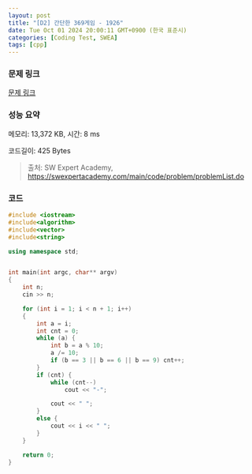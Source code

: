 ```yaml
---
layout: post
title: "[D2] 간단한 369게임 - 1926"
date: Tue Oct 01 2024 20:00:11 GMT+0900 (한국 표준시)
categories: [Coding Test, SWEA]
tags: [cpp]
---
```


### 문제 링크

[문제 링크](https://swexpertacademy.com/main/code/problem/problemDetail.do?contestProbId=AV5PTeo6AHUDFAUq)

### 성능 요약

메모리: 13,372 KB, 시간: 8 ms

코드길이: 425 Bytes

> 출처: SW Expert Academy, https://swexpertacademy.com/main/code/problem/problemList.do

### 코드

```C++
#include <iostream>
#include<algorithm>
#include<vector>
#include<string>

using namespace std;


int main(int argc, char** argv)
{
	int n;
	cin >> n;

	for (int i = 1; i < n + 1; i++)
	{
		int a = i;
		int cnt = 0;
		while (a) {
			int b = a % 10;
			a /= 10;
			if (b == 3 || b == 6 || b == 9) cnt++;
		}
		if (cnt) {
			while (cnt--)
				cout << "-";

			cout << " ";
		}
		else {
			cout << i << " ";
		}
	}

	return 0;
}
```
